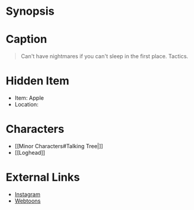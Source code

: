 # Synopsis


# Caption
> Can't have nightmares if you can't sleep in the first place. Tactics.

# Hidden Item
* Item: Apple
* Location: <strike></strike>

# Characters
* [[Minor Characters#Talking Tree|]]
* [[Loghead]]

# External Links
* [Instagram](https://www.instagram.com/p/B5jYtYcgFID/)
* [Webtoons](https://www.webtoons.com/en/challenge/twistwood-tales/19-talking-tree/viewer?title_no=344740&episode_no=22)